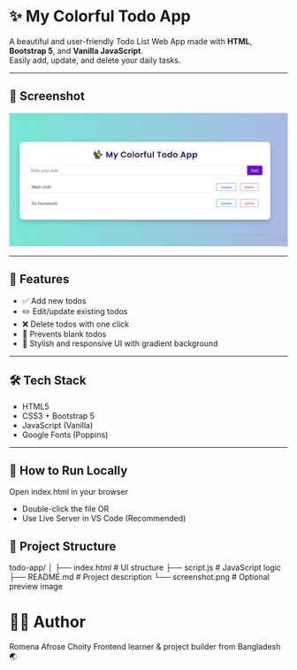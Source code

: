  # ✨ My Colorful Todo App

A beautiful and user-friendly Todo List Web App made with **HTML**, **Bootstrap 5**, and **Vanilla JavaScript**.  
Easily add, update, and delete your daily tasks.

---

## 📸 Screenshot
![App Screenshot](screenshot.png) 


---

## 🌟 Features

- ✅ Add new todos
- ✏️ Edit/update existing todos
- ❌ Delete todos with one click
- 🚫 Prevents blank todos
- 🎨 Stylish and responsive UI with gradient background

---

## 🛠️ Tech Stack

- HTML5  
- CSS3 + Bootstrap 5  
- JavaScript (Vanilla)  
- Google Fonts (Poppins)

---

## 🚀 How to Run Locally
Open index.html in your browser
- Double-click the file
OR
- Use Live Server in VS Code (Recommended)
  
## 📁 Project Structure

todo-app/
│
├── index.html       # UI structure
├── script.js        # JavaScript logic
├── README.md        # Project description
└── screenshot.png   # Optional preview image


# 👩‍💻 Author
Romena Afrose Choity
Frontend learner & project builder from Bangladesh 🌏












